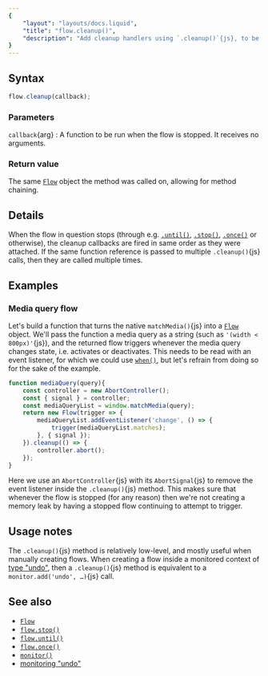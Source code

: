 ```yaml
---
{
	"layout": "layouts/docs.liquid",
	"title": "flow.cleanup()",
	"description": "Add cleanup handlers using `.cleanup()`{js}, to be run when a flow is stopped. It is mostly intended for when manually creating `Flow`{js} objects."
}
---
```


## Syntax

```js
flow.cleanup(callback);
```

### Parameters

`callback`{arg}
: A function to be run when the flow is stopped. It receives no arguments.

### Return value

The same [`Flow`](/docs/flow/) object the method was called on, allowing for method chaining.

## Details

When the flow in question stops (through e.g. [`.until()`](/docs/flow/until/), [`.stop()`](/docs/flow/stop/), [`.once()`](/docs/flow/once/) or otherwise), the cleanup callbacks are fired in same order as they were attached. If the same function reference is passed to multiple `.cleanup()`{js} calls, then they are called multiple times.

## Examples

### Media query flow

Let's build a function that turns the native `matchMedia()`{js} into a [`Flow`](/docs/flow/) object. We'll pass the function a media query as a string (such as `'(width < 800px)'`{js}), and the returned flow triggers whenever the media query changes state, i.e. activates or deactivates. This needs to be read with an event listener, for which we could use [`when()`](/docs/when/), but let's refrain from doing so for the sake of the example.

```js
function mediaQuery(query){
	const controller = new AbortController();
	const { signal } = controller;
	const mediaQueryList = window.matchMedia(query);
	return new Flow(trigger => {
		mediaQueryList.addEventListener('change', () => {
			trigger(mediaQueryList.matches);
		}, { signal });
	}).cleanup(() => {
		controller.abort();
	});
}
```

Here we use an `AbortController`{js} with its `AbortSignal`{js} to remove the event listener inside the `.cleanup()`{js} method. This makes sure that whenever the flow is stopped (for any reason) then we're not creating a memory leak by having a stopped flow continuing to attempt to trigger.

## Usage notes

The `.cleanup()`{js} method is relatively low-level, and mostly useful when manually creating flows. When creating a flow inside a monitored context of [type "undo"](/docs/monitor/undo/), then a `.cleanup()`{js} method is equivalent to a `monitor.add('undo', …)`{js} call.

## See also

- [`Flow`](/docs/flow/)
- [`flow.stop()`](/docs/flow/stop/)
- [`flow.until()`](/docs/flow/until/)
- [`flow.once()`](/docs/flow/once/)
- [`monitor()`](/docs/monitor/)
- [monitoring "undo"](/docs/monitor/undo/)
